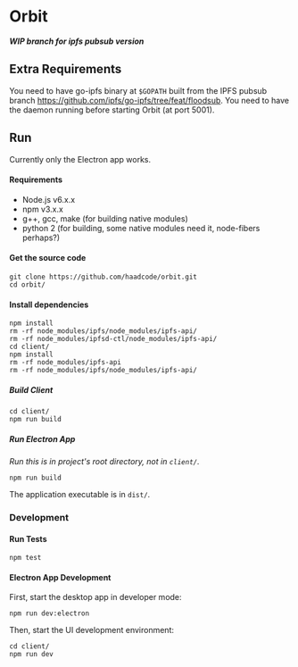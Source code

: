 # Orbit

***WIP branch for ipfs pubsub version***

## Extra Requirements

You need to have go-ipfs binary at `$GOPATH` built from the IPFS pubsub branch https://github.com/ipfs/go-ipfs/tree/feat/floodsub. You need to have the daemon running before starting Orbit (at port 5001).

## Run

Currently only the Electron app works.

#### Requirements

- Node.js v6.x.x
- npm v3.x.x
- g++, gcc, make (for building native modules)
- python 2 (for building, some native modules need it, node-fibers perhaps?)

#### Get the source code
```
git clone https://github.com/haadcode/orbit.git
cd orbit/
```

#### Install dependencies
```
npm install
rm -rf node_modules/ipfs/node_modules/ipfs-api/
rm -rf node_modules/ipfsd-ctl/node_modules/ipfs-api/
cd client/
npm install
rm -rf node_modules/ipfs-api
rm -rf node_modules/ipfs/node_modules/ipfs-api/
```

##### Build Client
```
cd client/
npm run build
```

##### Run Electron App

*Run this is in project's root directory, not in `client/`.*

```
npm run build
```

The application executable is in `dist/`.

### Development

#### Run Tests

```
npm test
```

#### Electron App Development

First, start the desktop app in developer mode:
```
npm run dev:electron
```

Then, start the UI development environment:
```
cd client/
npm run dev
```
